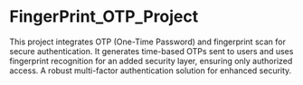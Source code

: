 # FingerPrint_OTP_Project
This project integrates OTP (One-Time Password) and fingerprint scan for secure authentication. It generates time-based OTPs sent to users and uses fingerprint recognition for an added security layer, ensuring only authorized access. A robust multi-factor authentication solution for enhanced security.
